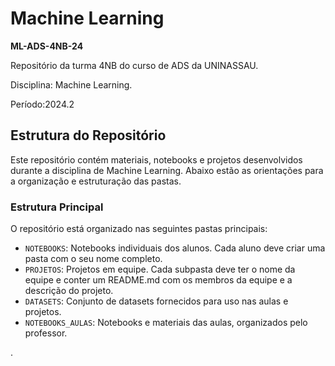 # Machine Learning
**ML-ADS-4NB-24**

Repositório da turma 4NB do curso de ADS da UNINASSAU. 

Disciplina: Machine Learning. 

Período:2024.2

## Estrutura do Repositório

Este repositório contém materiais, notebooks e projetos desenvolvidos durante a disciplina de Machine Learning. Abaixo estão as orientações para a organização e estruturação das pastas.

### Estrutura Principal

O repositório está organizado nas seguintes pastas principais:

- `NOTEBOOKS`: Notebooks individuais dos alunos. Cada aluno deve criar uma pasta com o seu nome completo.
- `PROJETOS`: Projetos em equipe. Cada subpasta deve ter o nome da equipe e conter um README.md com os membros da equipe e a descrição do projeto.
- `DATASETS`: Conjunto de datasets fornecidos para uso nas aulas e projetos.
- `NOTEBOOKS_AULAS`: Notebooks e materiais das aulas, organizados pelo professor.

.